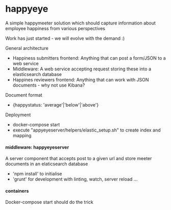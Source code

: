 # happyeye
A simple happymeeter solution which should capture information about employee happiness from various perspectives

Work has just started - we will evolve with the demand :)


General architecture
* Happiness submitters frontend: Anything that can post a form/JSON to a web service
* Middleware: A web service accepting request storing these into a elasticsearch database
* Happines reviewers frontend: Anything that can work with JSON documents - why not use Kibana?

Document format
* {happystatus: 'average'|'below'|'above'}  

Deployment
* docker-compose start
* execute "appyeyeserver/helpers/elastic_setup.sh" to create index and mapping

#### middleware: happyeyeserver ####

A server component that accepts post to a given url and store meeter documents in an elaticsearch database

* 'npm install' to initialise
* 'grunt' for development with linting, watch, server reload ...

#### containers ####

Docker-compose start should do the trick

